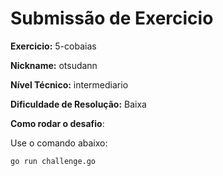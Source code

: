 # Submissão de Exercicio

**Exercicio:** 5-cobaias

**Nickname:** otsudann

**Nível Técnico:** intermediario

**Dificuldade de Resolução:** Baixa

**Como rodar o desafio**: 

Use o comando abaixo: 
```bash
go run challenge.go
```
